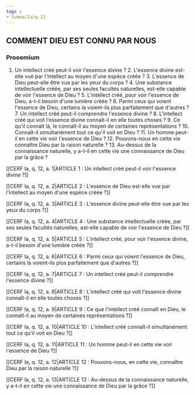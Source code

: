 ```yaml
---
tags : 
- Summa/Ia/q.12
---
```


## COMMENT DIEU EST CONNU PAR NOUS

### Prooemium

1. Un intellect créé peut-il voir l'essence divine ? 2. L'essence divine est-elle vue par l'intellect au moyen d'une espèce créée ? 3. L'essence de Dieu peut-elle être vue par les yeux du corps ? 4. Une substance intellectuelle créée, par ses seules facultés naturelles, est-elle capable de voir l'essence de Dieu ? 5. L'intellect créé, pour voir l'essence de Dieu, a-t-il besoin d'une lumière créée ? 6. Parmi ceux qui voient l'essence de Dieu, certains la voient-ils plus parfaitement que d'autres ? 7. Un intellect créé peut-il comprendre l'essence divine ? 8. L'intellect créé qui voit l'essence divine connaît-il en elle toutes choses ? 9. Ce qu'il connaît là, le connaît-il au moyen de certaines représentations ? 10. Connaît-il simultanément tout ce qu'il voit en Dieu ? 11. Un homme peut-il en cette vie voir l'essence de Dieu ? 12. Pouvons-nous en cette vie connaître Dieu par la raison naturelle ? 13. Au-dessus de la connaissance naturelle, y a-t-il en cette vie une connaissance de Dieu par la grâce ? 

[[CERF Ia, q. 12, a. 1|ARTICLE 1 : Un intellect créé peut-il voir l'essence divine ?]]

[[CERF Ia, q. 12, a. 2|ARTICLE 2 : L'essence de Dieu est-elle vue par l'intellect au moyen d'une espèce créée ?]]

[[CERF Ia, q. 12, a. 3|ARTICLE 3 : L'essence divine peut-elle être vue par les yeux du corps ?]]

[[CERF Ia, q. 12, a. 4|ARTICLE 4 : Une substance intellectuelle créée, par ses seules facultés naturelles, est-elle capable de voir l'essence de Dieu ?]]

[[CERF Ia, q. 12, a. 5|ARTICLE 5 : L'intellect créé, pour voir l'essence divine, a-t-il besoin d'une lumière créée ?]]

[[CERF Ia, q. 12, a. 6|ARTICLE 6 : Parmi ceux qui voient l'essence de Dieu, certains la voient-ils plus parfaitement que d'autres ?]]

[[CERF Ia, q. 12, a. 7|ARTICLE 7 : Un intellect créé peut-il comprendre l'essence divine ?]]

[[CERF Ia, q. 12, a. 8|ARTICLE 8 : L'intellect créé qui voit l'essence divine connaît-il en elle toutes choses ?]]

[[CERF Ia, q. 12, a. 9|ARTICLE 9 : Ce que l'intellect créé connaît en Dieu, le connaît-il au moyen de certaines représentations ?]]

[[CERF Ia, q. 12, a. 10|ARTICLE 10 : L'intellect créé connaît-il simultanément tout ce qu'il voit en Dieu ?]]

[[CERF Ia, q. 12, a. 11|ARTICLE 11 : Un homme peut-il en cette vie voir l'essence de Dieu ?]]

[[CERF Ia, q. 12, a. 12|ARTICLE 12 : Pouvons-nous, en cette vie, connaître Dieu par la raison naturelle ?]]

[[CERF Ia, q. 12, a. 13|ARTICLE 13 : Au-dessus de la connaissance naturelle, y a-t-il en cette vie une connaissance de Dieu par la grâce ?]]

